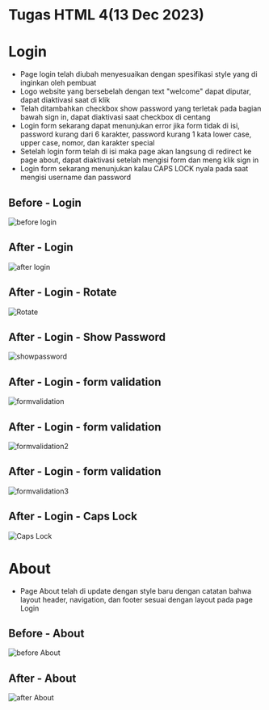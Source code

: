 ﻿# Tugas HTML 4(13 Dec 2023)

# Login
- Page login telah diubah menyesuaikan dengan spesifikasi style yang di inginkan oleh pembuat
- Logo website yang bersebelah dengan text "welcome" dapat diputar, dapat diaktivasi saat di klik
- Telah ditambahkan checkbox show password yang terletak pada bagian bawah sign in, dapat diaktivasi saat checkbox di centang
- Login form sekarang dapat menunjukan error jika form tidak di isi, password kurang dari 6 karakter, password kurang 1 kata lower case, upper case, nomor, dan karakter special
- Setelah login form telah di isi maka page akan langsung di redirect ke page about, dapat diaktivasi setelah mengisi form dan meng klik sign in
- Login form sekarang menunjukan kalau CAPS LOCK nyala pada saat mengisi username dan password

## Before - Login
![before login](src/before-login.png)
## After - Login
![after login](src/after-login.png)
## After - Login - Rotate
![Rotate](src/after-login-rotate.png)
## After - Login - Show Password
![showpassword](src/after-login-showpassword.png)
## After - Login - form validation
![formvalidation](src/after-login-formvalidwrong.png)
## After - Login - form validation
![formvalidation2](src/after-login-formvalidwrong2.png)
## After - Login - form validation
![formvalidation3](src/after-login-formvalidwrong3.png)
## After - Login - Caps Lock
![Caps Lock](src/after-login-capslock.png)


# About
- Page About telah di update dengan style baru dengan catatan bahwa layout header, navigation, dan footer sesuai dengan layout pada page Login

## Before - About
![before About](src/before-about.png)
## After - About
![after About](src/after-about.png)

